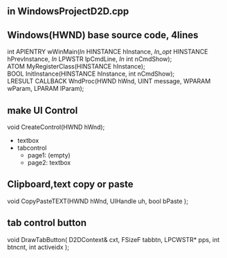 ﻿

## in WindowsProjectD2D.cpp

## Windows(HWND) base source code,  4lines  
int APIENTRY wWinMain(_In_ HINSTANCE hInstance,  _In_opt_ HINSTANCE hPrevInstance,  _In_ LPWSTR    lpCmdLine,  _In_ int   nCmdShow);  
ATOM MyRegisterClass(HINSTANCE hInstance);  
BOOL InitInstance(HINSTANCE hInstance, int nCmdShow);  
LRESULT CALLBACK WndProc(HWND hWnd, UINT message, WPARAM wParam, LPARAM lParam);  

## make UI Control  
void CreateControl(HWND hWnd);  
- textbox
- tabcontrol
    - page1: (empty)
    - page2: textbox
## Clipboard,text copy or paste
void CopyPasteTEXT(HWND hWnd, UIHandle uh, bool bPaste );  

## tab control button
void DrawTabButton( D2DContext& cxt,  FSizeF tabbtn, LPCWSTR* pps,  int btncnt, int activeidx );  

